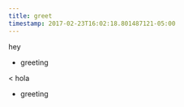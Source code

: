 ```yaml
---
title: greet
timestamp: 2017-02-23T16:02:18.801487121-05:00
---
```


hey
* greeting

< hola
* greeting
